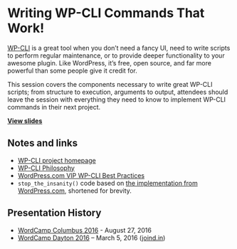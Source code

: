 # Writing WP-CLI Commands That Work!

[WP-CLI](http://wp-cli.org) is a great tool when you don’t need a fancy UI, need to write scripts to perform regular maintenance, or to provide deeper functionality to your awesome plugin. Like WordPress, it’s free, open source, and far more powerful than some people give it credit for.

This session covers the components necessary to write great WP-CLI scripts; from structure to execution, arguments to output, attendees should leave the session with everything they need to know to implement WP-CLI commands in their next project.

**[View slides](http://stevegrunwell.github.io/writing-wp-cli-scripts-that-work)**

## Notes and links

* [WP-CLI project homepage](http://wp-cli.org/)
* [WP-CLI Philosophy](http://wp-cli.org/docs/philosophy/)
* [WordPress.com VIP WP-CLI Best Practices](https://vip.wordpress.com/documentation/writing-bin-scripts/)
* `stop_the_insanity()` code based on [the implementation from WordPress.com](https://vip-svn.wordpress.com/plugins/vip-do-not-include-on-wpcom/vip-wp-cli.php), shortened for brevity.

## Presentation History

* [WordCamp Columbus 2016](https://2016.columbus.wordcamp.org/) - August 27, 2016
* [WordCamp Dayton 2016](https://2016.dayton.wordcamp.org/) – March 5, 2016 ([joind.in](https://joind.in/talk/43635))
